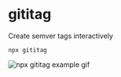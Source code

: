 # gititag

Create semver tags interactively
```
npx gititag
```
![`npx gititag` example gif](https://user-images.githubusercontent.com/48735498/99853521-1fc0b380-2b51-11eb-8a1a-0d69552b0399.gif)
